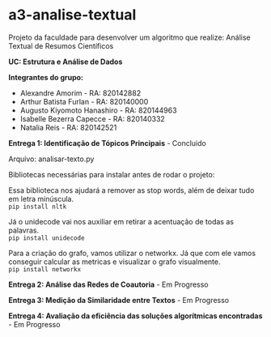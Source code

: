 # a3-analise-textual
Projeto da faculdade para desenvolver um algoritmo que realize: Análise Textual de Resumos Científicos

**UC: Estrutura e Análise de Dados**

**Integrantes do grupo:**
* Alexandre Amorim - RA: 820142882 
* Arthur Batista Furlan - RA: 820140000
* Augusto Kiyomoto Hanashiro - RA: 820144963
* Isabelle Bezerra Capecce - RA: 820140332
* Natalia Reis - RA: 820142521

**Entrega 1: Identificação de Tópicos Principais** - Concluido

Arquivo: analisar-texto.py

Bibliotecas necessárias para instalar antes de rodar o projeto: 

Essa biblioteca nos ajudará a remover as stop words, além de deixar tudo em letra minúscula.<br>
`pip install nltk`

Já o unidecode vai nos auxiliar em retirar a acentuação de todas as palavras. <br>
`pip install unidecode`

Para a criação do grafo, vamos utilizar o networkx. Já que com ele vamos conseguir calcular as metricas e visualizar o grafo visualmente.<br>
`pip install networkx`

**Entrega 2: Análise das Redes de Coautoria** - Em Progresso

**Entrega 3: Medição da Similaridade entre Textos** - Em Progresso

**Entrega 4: Avaliação da eficiência das soluções algorítmicas encontradas** - Em Progresso


